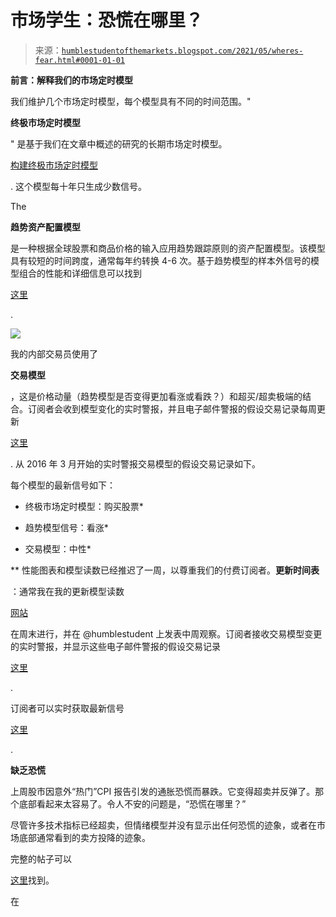 <!--yml

分类：未分类

日期：2024-05-18 01:59:59

-->

# 市场学生：恐慌在哪里？

> 来源：[`humblestudentofthemarkets.blogspot.com/2021/05/wheres-fear.html#0001-01-01`](https://humblestudentofthemarkets.blogspot.com/2021/05/wheres-fear.html#0001-01-01)

**前言：解释我们的市场定时模型**

我们维护几个市场定时模型，每个模型具有不同的时间范围。"

**终极市场定时模型**

" 是基于我们在文章中概述的研究的长期市场定时模型。

[构建终极市场定时模型](https://humblestudentofthemarkets.com/2016/01/26/building-the-ultimate-market-timing-model/)

. 这个模型每十年只生成少数信号。

The

**趋势资产配置模型**

是一种根据全球股票和商品价格的输入应用趋势跟踪原则的资产配置模型。该模型具有较短的时间跨度，通常每年约转换 4-6 次。基于趋势模型的样本外信号的模型组合的性能和详细信息可以找到

[这里](https://humblestudentofthemarkets.com/trend-model-report-card/)

.

![](https://blogger.googleusercontent.com/img/b/R29vZ2xl/AVvXsEjxmmnfchrP3C7jSmwCd_fcDhQAKKPg2dftfRqRUWh-QoD-6niUal5bG7GoIDF09D0Em9xa2E2KuwA6D9w95YHhkfyPgiqmBL97vQO1oPNRgyFU9voV-oxWe2TeB6ip-be7OvHVCS5Vvvtl/s907/Trend+Model+perf.png)

我的内部交易员使用了

**交易模型**

，这是价格动量（趋势模型是否变得更加看涨或看跌？）和超买/超卖极端的结合。订阅者会收到模型变化的实时警报，并且电子邮件警报的假设交易记录每周更新

[这里](https://humblestudentofthemarkets.com/trading-track-record/)

. 从 2016 年 3 月开始的实时警报交易模型的假设交易记录如下。

每个模型的最新信号如下：

+   终极市场定时模型：购买股票*

+   趋势模型信号：看涨*

+   交易模型：中性*

** 性能图表和模型读数已经推迟了一周，以尊重我们的付费订阅者。**更新时间表**

：通常我在我的更新模型读数

[网站](https://humblestudentofthemarkets.com/)

在周末进行，并在 @humblestudent 上发表中周观察。订阅者接收交易模型变更的实时警报，并显示这些电子邮件警报的假设交易记录

[这里](https://humblestudentofthemarkets.com/trading-track-record/)

.

订阅者可以实时获取最新信号

[这里](https://humblestudentofthemarkets.com/my-inner-trader/)

.

**缺乏恐慌**

上周股市因意外“热门”CPI 报告引发的通胀恐慌而暴跌。它变得超卖并反弹了。那个底部看起来太容易了。令人不安的问题是，“恐慌在哪里？”

尽管许多技术指标已经超卖，但情绪模型并没有显示出任何恐慌的迹象，或者在市场底部通常看到的卖方投降的迹象。

完整的帖子可以

[这里](https://humblestudentofthemarkets.com/2021/05/16/wheres-the-fear/)找到。

在
